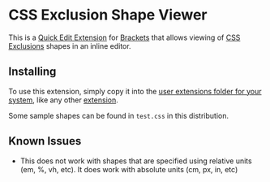 CSS Exclusion Shape Viewer
==========================

This is a [Quick Edit Extension][ExtensionsHOWTO] for [Brackets][Brackets Home] that allows viewing of [CSS Exclusions][CSS Exclusions Spec] shapes in an inline editor.

Installing
----------

To use this extension, simply copy it into the [user extensions folder for your system][Extension Location], like any other [extension][Brackets Extensions].

Some sample shapes can be found in `test.css` in this distribution.

Known Issues
------------

* This does not work with shapes that are specified using relative units (em, %, vh, etc). It does work with absolute units (cm, px, in, etc)

[ExtensionsHOWTO]: https://github.com/adobe/brackets/wiki/How%20to%20write%20extensions
[Brackets Home]: http://brackets.io/
[CSS Exclusions Spec]:  http://dev.w3.org/csswg/css3-exclusions/
[Extension Location]: https://github.com/adobe/brackets/wiki/New%20Extension%20Location
[Brackets Extensions]: https://github.com/adobe/brackets/wiki/Brackets-Extensions
